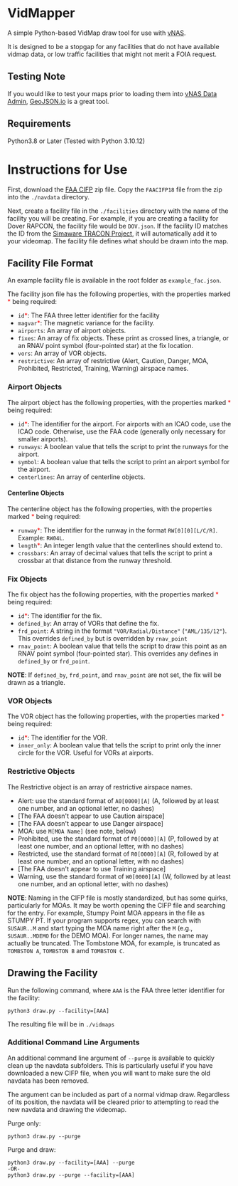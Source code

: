 # VidMapper

A simple Python-based VidMap draw tool for use with [vNAS](https://virtualnas.net).

It is designed to be a stopgap for any facilities that do not have available vidmap data, or low traffic facilities that might not merit a FOIA request.

## Testing Note

If you would like to test your maps prior to loading them into [vNAS Data Admin](https://data-admin.virtualnas.net/login), [GeoJSON.io](https://geojson.io) is a great tool.

## Requirements

Python3.8 or Later (Tested with Python 3.10.12)

# Instructions for Use

First, download the [FAA CIFP](https://www.faa.gov/air_traffic/flight_info/aeronav/digital_products/cifp/download/) zip file. Copy the `FAACIFP18` file from the zip into the `./navdata` directory.

Next, create a facility file in the `./facilities` directory with the name of the facility you will be creating. For example, if you are creating a facility for Dover RAPCON, the facility file would be `DOV.json`. If the facility ID matches the ID from the [Simaware TRACON Project](https://github.com/vatsimnetwork/simaware-tracon-project/tree/main/Boundaries), it will automatically add it to your videomap. The facility file defines what should be drawn into the map.

## Facility File Format

An example facility file is available in the root folder as `example_fac.json`.

The facility json file has the following properties, with the properties marked <span style="color:#FF0000">\*</span> being required:

- `id`<span style="color:#FF0000">\*</span>: The FAA three letter identifier for the facility
- `magvar`<span style="color:#FF0000">\*</span>: The magnetic variance for the facility.
- `airports`: An array of airport objects.
- `fixes`: An array of fix objects. These print as crossed lines, a triangle, or an RNAV point symbol (four-pointed star) at the fix location.
- `vors`: An array of VOR objects.
- `restrictive`: An array of restrictive (Alert, Caution, Danger, MOA, Prohibited, Restricted, Training, Warning) airspace names.

### Airport Objects

The airport object has the following properties, with the properties marked <span style="color:#FF0000">\*</span> being required:

- `id`<span style="color:#FF0000">\*</span>: The identifier for the airport. For airports with an ICAO code, use the ICAO code. Otherwise, use the FAA code (generally only necessary for smaller airports).
- `runways`: A boolean value that tells the script to print the runways for the airport.
- `symbol`: A boolean value that tells the script to print an airport symbol for the airport.
- `centerlines`: An array of centerline objects.

#### Centerline Objects

The centerline object has the following properties, with the properties marked <span style="color:#FF0000">\*</span> being required:

- `runway`<span style="color:#FF0000">\*</span>: The identifier for the runway in the format `RW[0][0][L/C/R]`. Example: `RW04L`.
- `length`<span style="color:#FF0000">\*</span>: An integer length value that the centerlines should extend to.
- `crossbars`: An array of decimal values that tells the script to print a crossbar at that distance from the runway threshold.

### Fix Objects

The fix object has the following properties, with the properties marked <span style="color:#FF0000">\*</span> being required:

- `id`<span style="color:#FF0000">\*</span>: The identifier for the fix.
- `defined_by`: An array of VORs that define the fix.
- `frd_point`: A string in the format `"VOR/Radial/Distance"` (`"AML/135/12"`). This overrides `defined_by` but is overridden by `rnav_point`
- `rnav_point`: A boolean value that tells the script to draw this point as an RNAV point symbol (four-pointed star). This overrides any defines in `defined_by` or `frd_point`.

**NOTE**: If `defined_by`, `frd_point`, and `rnav_point` are not set, the fix will be drawn as a triangle.

### VOR Objects

The VOR object has the following properties, with the properties marked <span style="color:#FF0000">\*</span> being required:

- `id`<span style="color:#FF0000">\*</span>: The identifier for the VOR.
- `inner_only`: A boolean value that tells the script to print only the inner circle for the VOR. Useful for VORs at airports.

### Restrictive Objects

The Restrictive object is an array of restrictive airspace names.

- Alert: use the standard format of `A0[0000][A]` (A, followed by at least one number, and an optional letter, no dashes)
- [The FAA doesn't appear to use Caution airspace]
- [The FAA doesn't appear to use Danger airspace]
- MOA: use `M[MOA Name]` (see note, below)
- Prohibited, use the standard format of `P0[0000][A]` (P, followed by at least one number, and an optional letter, with no dashes)
- Restricted, use the standard format of `R0[0000][A]` (R, followed by at least one number, and an optional letter, with no dashes)
- [The FAA doesn't appear to use Training airspace]
- Warning, use the standard format of `W0[0000][A]` (W, followed by at least one number, and an optional letter, with no dashes)

**NOTE**: Naming in the CIFP file is mostly standardized, but has some quirks, particularly for MOAs. It may be worth opening the CIFP file and searching for the entry. For example, Stumpy Point MOA appears in the file as STUMPY PT. If your program supports regex, you can search with `SUSAUR..M` and start typing the MOA name right after the `M` (e.g., `SUSAUR..MDEMO` for the DEMO MOA). For longer names, the name may actually be truncated. The Tombstone MOA, for example, is truncated as `TOMBSTON A`, `TOMBSTON B` amd `TOMBSTON C`.

## Drawing the Facility

Run the following command, where `AAA` is the FAA three letter identifier for the facility:

```
python3 draw.py --facility=[AAA]
```

The resulting file will be in `./vidmaps`

### Additional Command Line Arguments

An additional command line argument of `--purge` is available to quickly clean up the navdata subfolders. This is particularly useful if you have downloaded a new CIFP file, when you will want to make sure the old navdata has been removed.

The argument can be included as part of a normal vidmap draw. Regardless of its position, the navdata will be cleared prior to attempting to read the new navdata and drawing the videomap.

Purge only:

```
python3 draw.py --purge
```

Purge and draw:

```
python3 draw.py --facility=[AAA] --purge
-OR-
python3 draw.py --purge --facility=[AAA]
```
